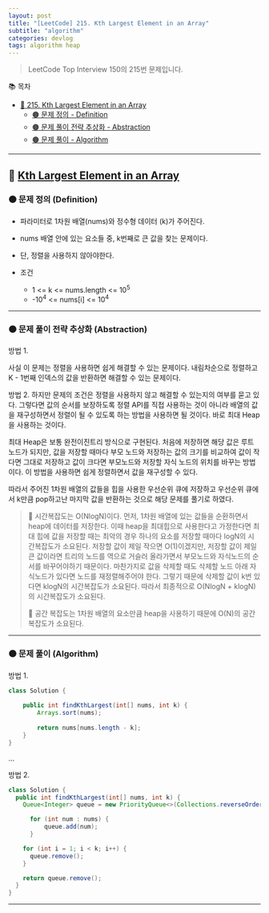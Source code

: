 ```yaml
---
layout: post
title: "[LeetCode] 215. Kth Largest Element in an Array"
subtitle: "algorithm"
categories: devlog
tags: algorithm heap
---
```


> LeetCode Top Interview 150의 215번 문제입니다.

<!--more-->

📚 목차
- [🌱 215. Kth Largest Element in an Array](#-kth-largest-element-in-an-array)
  - [🟤 문제 정의 - Definition](#-문제-요약-definition)
  - [🟤 문제 풀이 전략 추상화 - Abstraction](#-문제-풀이-전략-추상화-abstraction)
  - [🟤 문제 풀이 - Algorithm](#-문제-풀이-algorithm)

----

## 🌱 [Kth Largest Element in an Array](https://leetcode.com/problems/kth-largest-element-in-an-array/?envType=study-plan-v2&envId=top-interview-150)

### 🟤 문제 정의 (Definition)

- 파라미터로 1차원 배열(nums)와 정수형 데이터 (k)가 주어진다.
- nums 배열 안에 있는 요소들 중, k번째로 큰 값을 찾는 문제이다.
- 단, 정렬을 사용하지 않아야한다.


- 조건
  - 1 <= k <= nums.length <= 10<sup>5</sup>
  - -10<sup>4</sup> <= nums[i] <= 10<sup>4</sup>

---

### 🟤 문제 풀이 전략 추상화 (Abstraction)

방법 1.

사실 이 문제는 정렬을 사용하면 쉽게 해결할 수 있는 문제이다. 내림차순으로 정렬하고 K - 1번째 인덱스의 값을 반환하면 해결할 수 있는 문제이다.

방법 2.
하지만 문제의 조건은 정렬을 사용하지 않고 해결할 수 있는지의 여부를 묻고 있다. 그렇다면 값의 순서를 보장하도록 정렬 API를 직접 사용하는 것이 아니라 
배열의 값을 재구성하면서 정렬이 될 수 있도록 하는 방법을 사용하면 될 것이다. 바로 최대 Heap을 사용하는 것이다.

최대 Heap은 보통 완전이진트리 방식으로 구현된다. 처음에 저장하면 해당 값은 루트 노드가 되지만, 값을 저장할 때마다 부모 노드와 저장하는 값의 크기를 비교하여 
값이 작다면 그대로 저장하고 값이 크다면 부모노드와 저장할 자식 노드의 위치를 바꾸는 방법이다. 이 방법을 사용하면 쉽게 정렬하면서 값을 재구성할 수 있다.

따라서 주어진 1차원 배열의 값들을 힙을 사용한 우선순위 큐에 저장하고 우선순위 큐에서 k만큼 pop하고난 마지막 값을 반환하는 것으로 해당 문제를 풀기로 하였다.

> 🥕 시간복잡도는 O(NlogN)이다. 먼저, 1차원 배열에 있는 값들을 순환하면서 heap에 데이터를 저장한다. 이때 heap을 최대힙으로 사용한다고 가정한다면 
> 최대 힙에 값을 저장할 때는 최악의 경우 하나의 요소를 저장할 때마다 logN의 시간복잡도가 소요된다. 저장할 값이 제일 작으면 O(1)이겠지만, 저장할 값이 제일 큰 값이라면 트리의 노드를 역으로 
> 거슬러 올라가면서 부모노드와 자식노드의 순서를 바꾸어야하기 때문이다. 마찬가지로 값을 삭제할 때도 삭제할 노드 아래 자식노드가 있다면 노드를 재정렬해주어야 한다. 그렇기 때문에 
> 삭제할 값이 k번 있다면 klogN의 시간복잡도가 소요된다. 따라서 최종적으로 O(NlogN + klogN)의 시간복잡도가 소요된다.
> 
> 🥕 공간 복잡도는 1차원 배열의 요소만큼 heap을 사용하기 때문에 O(N)의 공간복잡도가 소요된다. 


---

### 🟤 문제 풀이 (Algorithm)

방법 1.

```java
class Solution {
	
	public int findKthLargest(int[] nums, int k) {
		Arrays.sort(nums);
		
		return nums[nums.length - k]; 
    }
}
```

...

방법 2.

```java
class Solution {
  public int findKthLargest(int[] nums, int k) {
    Queue<Integer> queue = new PriorityQueue<>(Collections.reverseOrder());

	  for (int num : nums) {
		  queue.add(num);
	  }

    for (int i = 1; i < k; i++) {
      queue.remove();
    }

    return queue.remove();
  }
}
```

---
